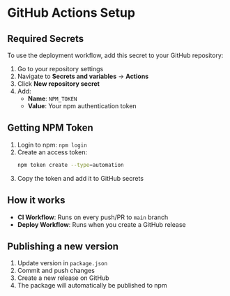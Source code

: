 # GitHub Actions Setup

## Required Secrets

To use the deployment workflow, add this secret to your GitHub repository:

1. Go to your repository settings
2. Navigate to **Secrets and variables** → **Actions**
3. Click **New repository secret**
4. Add:
    - **Name**: `NPM_TOKEN`
    - **Value**: Your npm authentication token

## Getting NPM Token

1. Login to npm: `npm login`
2. Create an access token:
    ```bash
    npm token create --type=automation
    ```
3. Copy the token and add it to GitHub secrets

## How it works

- **CI Workflow**: Runs on every push/PR to `main` branch
- **Deploy Workflow**: Runs when you create a GitHub release

## Publishing a new version

1. Update version in `package.json`
2. Commit and push changes
3. Create a new release on GitHub
4. The package will automatically be published to npm
